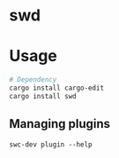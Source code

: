 # swd

# Usage

```sh
# Dependency
cargo install cargo-edit
cargo install swd
```

## Managing plugins

```
swc-dev plugin --help
```

